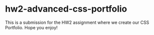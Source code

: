 # hw2-advanced-css-portfolio

This is a submission for the HW2 assignment where we create our CSS Portfolio. Hope you enjoy!
